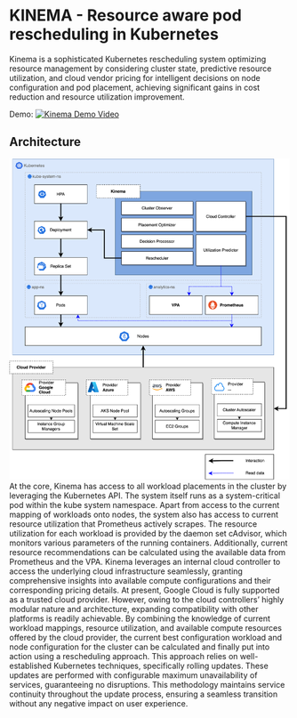 # KINEMA - Resource aware pod rescheduling in Kubernetes

Kinema is a sophisticated Kubernetes rescheduling system optimizing resource management by considering cluster state, predictive resource utilization, and cloud vendor pricing for intelligent decisions on node configuration and pod placement, achieving significant gains in cost reduction and resource utilization improvement.

Demo: 
[![Kinema Demo Video](img.youtube.com/vi/COywXBPQTlI/0.jpg)](https://www.youtube.com/watch?v=COywXBPQTlI) 

## Architecture 
![ALT TEXT](docs/architecture_overview.png)
At the core, Kinema has access to all workload placements in the cluster by leveraging the Kubernetes API. The system itself runs as a system-critical pod within the kube system namespace.
Apart from access to the current mapping of workloads onto nodes, the system also has access to current resource utilization that Prometheus actively scrapes. The resource utilization for each workload is provided by the daemon set cAdvisor, which monitors various parameters of the running containers. Additionally, current resource recommendations can be calculated using the available data from Prometheus and the VPA.
Kinema leverages an internal cloud controller to access the underlying cloud infrastructure seamlessly, granting comprehensive insights into available compute configurations and their corresponding pricing details. At present, Google Cloud is fully supported as a trusted cloud provider. However, owing to the cloud controllers’ highly modular nature and architecture, expanding compatibility with other platforms is readily achievable.
By combining the knowledge of current workload mappings, resource utilization, and available compute resources offered by the cloud provider, the current best configuration workload and node configuration for the cluster can be calculated and finally put into action using a rescheduling approach. This approach relies on well-established Kubernetes techniques, specifically rolling updates. These updates are performed with configurable maximum unavailability of services, guaranteeing no disruptions. This methodology maintains service continuity throughout the update process, ensuring a seamless transition without any negative impact on user experience. 
